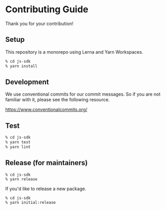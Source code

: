 # Contributing Guide

Thank you for your contribution!

## Setup

This repository is a monorepo using Lerna and Yarn Workspaces.

```sh
% cd js-sdk
% yarn install
```

## Development

We use conventional commits for our commit messages.
So if you are not familiar with it, please see the following resource.

https://www.conventionalcommits.org/

## Test

```sh
% cd js-sdk
% yarn test
% yarn lint
```

## Release (for maintainers)

```
% cd js-sdk
% yarn release
```

If you'd like to release a new package.

```
% cd js-sdk
% yarn initial:release
```

